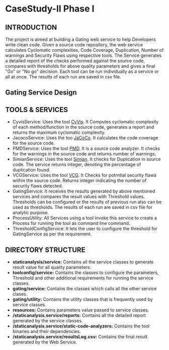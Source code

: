 # CaseStudy-II Phase I

## INTRODUCTION
The project is aimed at building a Gating web service to help Developers write clean code. Given a source code repository, the web service calculates Cyclomatic complexities, Code Coverage, Duplication, Number of warnings and Security Flaws using respective tools. The Service generates a detailed report of the checks performed against the source code, compares with thresholds for above quality parameters and gives a final "Go" or "No go" decision. Each tool can be run individually as a service or all at once. The results of each run are saved in csv file.


## Gating Service Design




## TOOLS & SERVICES

* CyvisService: Uses the tool [CyVis](http://cyvis.sourceforge.net/cyvis_command_interface.html). It Computes cyclomatic complexity of each method/function in the source code, generates a report and returns the maximum cyclomatic complexity.
* JacocoService: Uses the too [JaCoCo](https://www.jacoco.org/jacoco/trunk/index.html). It calculates the code coverage for the source code.
* PMDService: Uses the tool [PMD](https://pmd.github.io/). It is a source code analyzer. It checks for the warnings in the source code and returns number of warnings.
* SimianService: Uses the tool [Simian](https://www.harukizaemon.com/simian/). It checks for Duplication in source code. The service returns integer, denoting the percentage of duplication found.
* VCGService: Uses the tool [VCG](https://sourceforge.net/projects/visualcodegrepp/). It Checks for potrntial security flawa within the source code. Returns integer indicating the number of security flaws detected.
* GatingService: It receives the results generated by above mentioned services and  compares the result values with Threshold values.
Thresholds can be configured or the results of previous run also can be used as thresholds. The results of each run are saved in csv file for analytic  purpose.
* ProcessUtility: All Services using a tool invoke this service to create a Process for running the tool as command line command.
* ThresholdConfigService: It lets the user to configure the threshold for GatingService as per the requirement.

## DIRECTORY STRUCTURE

* **staticanalysis/service:** Contains all the service classes to generate result value for all quality parameters.
* **toolconfig/service:** Contains the classes to configure the parameters,  Threshold and other additional requirements for running the service classes.
* **gating/service:** Contains the classes which calls all the other service clases.
* **gating/utility:** Contains the utility classes that is frequently used by service classes.
* **resources:** Contains parameters value passed to service classes.
* **/staticanalysis.service/reports:** Contains all  the  detailed report generated by the service classes.
* **/staticanalysis.service/static-code-analyzers:** Contains the tool binaries and their dependencies.
* **/staticanalysis.service/resultsLog.csv:** Contains the final result generated by the Web Service.




